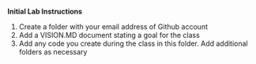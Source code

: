 **Initial Lab Instructions**


1. Create a folder with your email address of Github account
1. Add a VISION.MD document stating a goal for the class
1. Add any code you create during the class in this folder.  Add additional folders as necessary